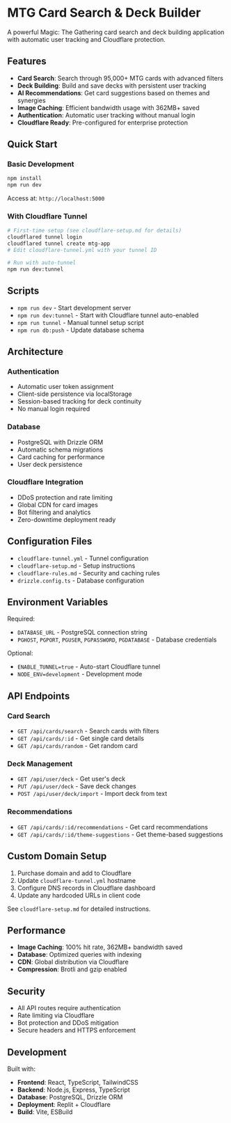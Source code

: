 # MTG Card Search & Deck Builder

A powerful Magic: The Gathering card search and deck building application with automatic user tracking and Cloudflare protection.

## Features

- **Card Search**: Search through 95,000+ MTG cards with advanced filters
- **Deck Building**: Build and save decks with persistent user tracking
- **AI Recommendations**: Get card suggestions based on themes and synergies
- **Image Caching**: Efficient bandwidth usage with 362MB+ saved
- **Authentication**: Automatic user tracking without manual login
- **Cloudflare Ready**: Pre-configured for enterprise protection

## Quick Start

### Basic Development
```bash
npm install
npm run dev
```
Access at: `http://localhost:5000`

### With Cloudflare Tunnel
```bash
# First-time setup (see cloudflare-setup.md for details)
cloudflared tunnel login
cloudflared tunnel create mtg-app
# Edit cloudflare-tunnel.yml with your tunnel ID

# Run with auto-tunnel
npm run dev:tunnel
```

## Scripts

- `npm run dev` - Start development server
- `npm run dev:tunnel` - Start with Cloudflare tunnel auto-enabled
- `npm run tunnel` - Manual tunnel setup script
- `npm run db:push` - Update database schema

## Architecture

### Authentication
- Automatic user token assignment
- Client-side persistence via localStorage
- Session-based tracking for deck continuity
- No manual login required

### Database
- PostgreSQL with Drizzle ORM
- Automatic schema migrations
- Card caching for performance
- User deck persistence

### Cloudflare Integration
- DDoS protection and rate limiting
- Global CDN for card images
- Bot filtering and analytics
- Zero-downtime deployment ready

## Configuration Files

- `cloudflare-tunnel.yml` - Tunnel configuration
- `cloudflare-setup.md` - Setup instructions
- `cloudflare-rules.md` - Security and caching rules
- `drizzle.config.ts` - Database configuration

## Environment Variables

Required:
- `DATABASE_URL` - PostgreSQL connection string
- `PGHOST`, `PGPORT`, `PGUSER`, `PGPASSWORD`, `PGDATABASE` - Database credentials

Optional:
- `ENABLE_TUNNEL=true` - Auto-start Cloudflare tunnel
- `NODE_ENV=development` - Development mode

## API Endpoints

### Card Search
- `GET /api/cards/search` - Search cards with filters
- `GET /api/cards/:id` - Get single card details
- `GET /api/cards/random` - Get random card

### Deck Management
- `GET /api/user/deck` - Get user's deck
- `PUT /api/user/deck` - Save deck changes
- `POST /api/user/deck/import` - Import deck from text

### Recommendations
- `GET /api/cards/:id/recommendations` - Get card recommendations
- `GET /api/cards/:id/theme-suggestions` - Get theme-based suggestions

## Custom Domain Setup

1. Purchase domain and add to Cloudflare
2. Update `cloudflare-tunnel.yml` hostname
3. Configure DNS records in Cloudflare dashboard
4. Update any hardcoded URLs in client code

See `cloudflare-setup.md` for detailed instructions.

## Performance

- **Image Caching**: 100% hit rate, 362MB+ bandwidth saved
- **Database**: Optimized queries with indexing
- **CDN**: Global distribution via Cloudflare
- **Compression**: Brotli and gzip enabled

## Security

- All API routes require authentication
- Rate limiting via Cloudflare
- Bot protection and DDoS mitigation
- Secure headers and HTTPS enforcement

## Development

Built with:
- **Frontend**: React, TypeScript, TailwindCSS
- **Backend**: Node.js, Express, TypeScript
- **Database**: PostgreSQL, Drizzle ORM
- **Deployment**: Replit + Cloudflare
- **Build**: Vite, ESBuild